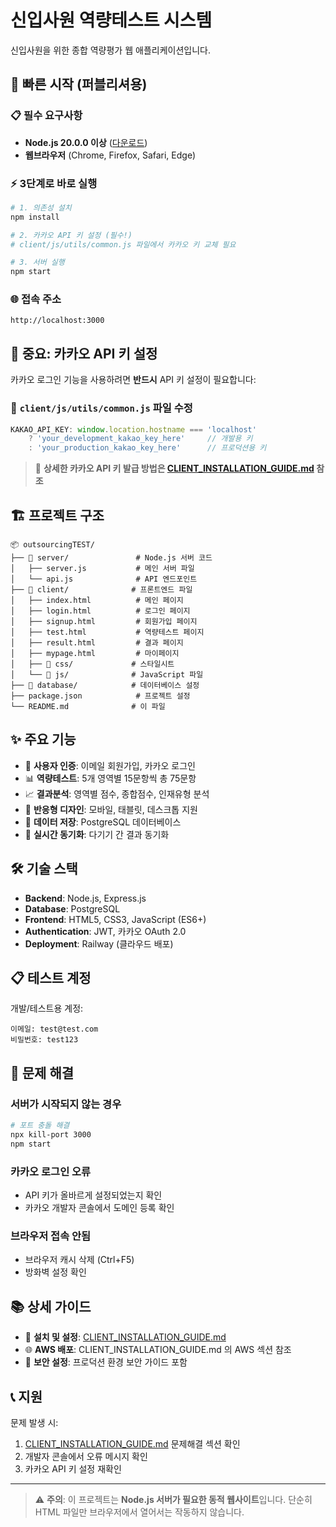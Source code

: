# 신입사원 역량테스트 시스템

신입사원을 위한 종합 역량평가 웹 애플리케이션입니다.

## 🚀 **빠른 시작 (퍼블리셔용)**

### 📋 **필수 요구사항**
- **Node.js 20.0.0 이상** ([다운로드](https://nodejs.org/))
- **웹브라우저** (Chrome, Firefox, Safari, Edge)

### ⚡ **3단계로 바로 실행**

```bash
# 1. 의존성 설치
npm install

# 2. 카카오 API 키 설정 (필수!)
# client/js/utils/common.js 파일에서 카카오 키 교체 필요

# 3. 서버 실행
npm start
```

### 🌐 **접속 주소**
```
http://localhost:3000
```

## 🔑 **중요: 카카오 API 키 설정**

카카오 로그인 기능을 사용하려면 **반드시** API 키 설정이 필요합니다:

### 📄 `client/js/utils/common.js` 파일 수정
```javascript
KAKAO_API_KEY: window.location.hostname === 'localhost'
    ? 'your_development_kakao_key_here'     // 개발용 키
    : 'your_production_kakao_key_here'      // 프로덕션용 키
```

> 📖 **상세한 카카오 API 키 발급 방법은 [CLIENT_INSTALLATION_GUIDE.md](./CLIENT_INSTALLATION_GUIDE.md) 참조**

## 🏗️ **프로젝트 구조**

```
📦 outsourcingTEST/
├── 📁 server/               # Node.js 서버 코드
│   ├── server.js           # 메인 서버 파일
│   └── api.js              # API 엔드포인트
├── 📁 client/              # 프론트엔드 파일
│   ├── index.html          # 메인 페이지
│   ├── login.html          # 로그인 페이지
│   ├── signup.html         # 회원가입 페이지
│   ├── test.html           # 역량테스트 페이지
│   ├── result.html         # 결과 페이지
│   ├── mypage.html         # 마이페이지
│   ├── 📁 css/             # 스타일시트
│   └── 📁 js/              # JavaScript 파일
├── 📁 database/            # 데이터베이스 설정
├── package.json            # 프로젝트 설정
└── README.md              # 이 파일
```

## ✨ **주요 기능**

- 🔐 **사용자 인증**: 이메일 회원가입, 카카오 로그인
- 📊 **역량테스트**: 5개 영역별 15문항씩 총 75문항
- 📈 **결과분석**: 영역별 점수, 종합점수, 인재유형 분석
- 📱 **반응형 디자인**: 모바일, 태블릿, 데스크톱 지원
- 💾 **데이터 저장**: PostgreSQL 데이터베이스
- 🔄 **실시간 동기화**: 다기기 간 결과 동기화

## 🛠️ **기술 스택**

- **Backend**: Node.js, Express.js
- **Database**: PostgreSQL
- **Frontend**: HTML5, CSS3, JavaScript (ES6+)
- **Authentication**: JWT, 카카오 OAuth 2.0
- **Deployment**: Railway (클라우드 배포)

## 📋 **테스트 계정**

개발/테스트용 계정:
```
이메일: test@test.com
비밀번호: test123
```

## 🚨 **문제 해결**

### 서버가 시작되지 않는 경우
```bash
# 포트 충돌 해결
npx kill-port 3000
npm start
```

### 카카오 로그인 오류
- API 키가 올바르게 설정되었는지 확인
- 카카오 개발자 콘솔에서 도메인 등록 확인

### 브라우저 접속 안됨
- 브라우저 캐시 삭제 (Ctrl+F5)
- 방화벽 설정 확인

## 📚 **상세 가이드**

- 🔧 **설치 및 설정**: [CLIENT_INSTALLATION_GUIDE.md](./CLIENT_INSTALLATION_GUIDE.md)
- 🌐 **AWS 배포**: CLIENT_INSTALLATION_GUIDE.md 의 AWS 섹션 참조
- 🔐 **보안 설정**: 프로덕션 환경 보안 가이드 포함

## 📞 **지원**

문제 발생 시:
1. [CLIENT_INSTALLATION_GUIDE.md](./CLIENT_INSTALLATION_GUIDE.md) 문제해결 섹션 확인
2. 개발자 콘솔에서 오류 메시지 확인
3. 카카오 API 키 설정 재확인

---

> ⚠️ **주의**: 이 프로젝트는 **Node.js 서버가 필요한 동적 웹사이트**입니다. 
> 단순히 HTML 파일만 브라우저에서 열어서는 작동하지 않습니다. 